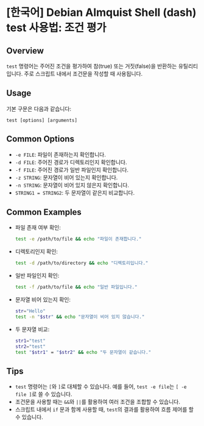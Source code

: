 # [한국어] Debian Almquist Shell (dash) test 사용법: 조건 평가

## Overview
`test` 명령어는 주어진 조건을 평가하여 참(true) 또는 거짓(false)을 반환하는 유틸리티입니다. 주로 스크립트 내에서 조건문을 작성할 때 사용됩니다.

## Usage
기본 구문은 다음과 같습니다:
```
test [options] [arguments]
```

## Common Options
- `-e FILE`: 파일이 존재하는지 확인합니다.
- `-d FILE`: 주어진 경로가 디렉토리인지 확인합니다.
- `-f FILE`: 주어진 경로가 일반 파일인지 확인합니다.
- `-z STRING`: 문자열이 비어 있는지 확인합니다.
- `-n STRING`: 문자열이 비어 있지 않은지 확인합니다.
- `STRING1 = STRING2`: 두 문자열이 같은지 비교합니다.

## Common Examples
- 파일 존재 여부 확인:
  ```sh
  test -e /path/to/file && echo "파일이 존재합니다."
  ```

- 디렉토리인지 확인:
  ```sh
  test -d /path/to/directory && echo "디렉토리입니다."
  ```

- 일반 파일인지 확인:
  ```sh
  test -f /path/to/file && echo "일반 파일입니다."
  ```

- 문자열 비어 있는지 확인:
  ```sh
  str="Hello"
  test -n "$str" && echo "문자열이 비어 있지 않습니다."
  ```

- 두 문자열 비교:
  ```sh
  str1="test"
  str2="test"
  test "$str1" = "$str2" && echo "두 문자열이 같습니다."
  ```

## Tips
- `test` 명령어는 `[`와 `]`로 대체할 수 있습니다. 예를 들어, `test -e file`는 `[ -e file ]`로 쓸 수 있습니다.
- 조건문을 사용할 때는 `&&`와 `||`를 활용하여 여러 조건을 조합할 수 있습니다.
- 스크립트 내에서 `if` 문과 함께 사용할 때, `test`의 결과를 활용하여 흐름 제어를 할 수 있습니다.